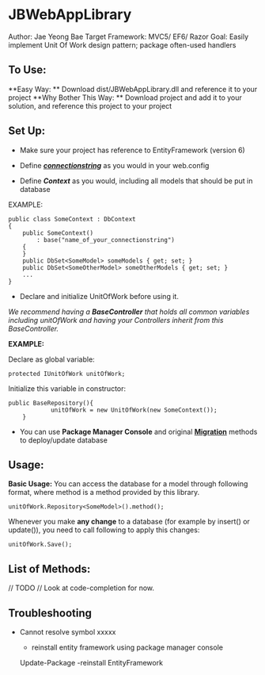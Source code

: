 JBWebAppLibrary
===========
Author: Jae Yeong Bae
Target Framework: MVC5/ EF6/ Razor
Goal: Easily implement Unit Of Work design pattern; package often-used handlers

To Use:
----------------
**Easy Way: **
Download dist/JBWebAppLibrary.dll and reference it to your project
**Why Bother This Way: **
Download project and add it to your solution, and reference this project to your project



**Set Up:**
-----------
- Make sure your project has reference to EntityFramework (version 6)

- Define ***[connectionstring](https://www.connectionstrings.com/sqlconnection/)*** as you would in your web.config

- Define ***Context*** as you would, including all models that should be put in database

EXAMPLE:

    public class SomeContext : DbContext
    {
        public SomeContext()
            : base("name_of_your_connectionstring")
        {
        }
        public DbSet<SomeModel> someModels { get; set; }
        public DbSet<SomeOtherModel> someOtherModels { get; set; }
        ...
    }

- Declare and initialize UnitOfWork before using it.

 *We recommend having a **BaseController** that holds all common variables including unitOfWork and having your Controllers inherit from this BaseController.*

**EXAMPLE:**

Declare as global variable: 
	
	protected IUnitOfWork unitOfWork;

Initialize this variable in constructor: 
	
	public BaseRepository(){ 
	            unitOfWork = new UnitOfWork(new SomeContext());
		}

- You can use **Package Manager Console** and original **[Migration](http://www.asp.net/mvc/overview/getting-started/getting-started-with-ef-using-mvc/migrations-and-deployment-with-the-entity-framework-in-an-asp-net-mvc-application)** methods to deploy/update database

**Usage:**
----------

**Basic Usage:**
You can access the database for a model through following format, where method is a method provided by this library.

	unitOfWork.Repository<SomeModel>().method();

Whenever you make **any change** to a database (for example by insert() or update()), you need to call following to apply this changes:

	unitOfWork.Save();

**List of Methods:**
--------------------
// TODO
// Look at code-completion for now.

**Troubleshooting**
--------------------
- Cannot resolve symbol xxxxx
    - reinstall entity framework using package manager console
    
	Update-Package -reinstall EntityFramework


